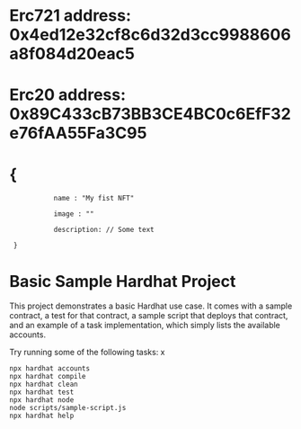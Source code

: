 # Erc721 address: 0x4ed12e32cf8c6d32d3cc9988606a8f084d20eac5
# Erc20 address: 0x89C433cB73BB3CE4BC0c6EfF32e76fAA55Fa3C95
# {
               name : "My fist NFT"

               image : ""

               description: // Some text

     }



# Basic Sample Hardhat Project

This project demonstrates a basic Hardhat use case. It comes with a sample contract, a test for that contract, a sample script that deploys that contract, and an example of a task implementation, which simply lists the available accounts.

Try running some of the following tasks:
x
```shell
npx hardhat accounts
npx hardhat compile
npx hardhat clean
npx hardhat test
npx hardhat node
node scripts/sample-script.js
npx hardhat help
```
